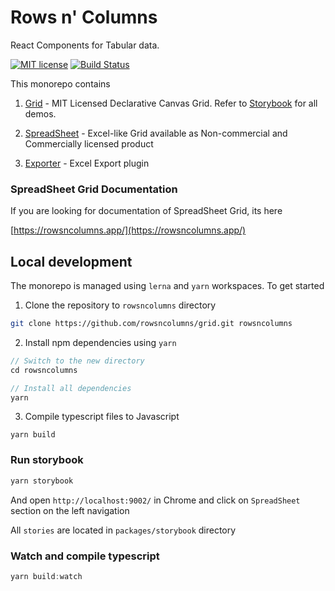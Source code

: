 # Rows n' Columns

React Components for Tabular data.

[![MIT license](https://img.shields.io/badge/License-MIT-blue.svg)](https://lbesson.mit-license.org/) [![Build Status](https://travis-ci.org/rowsncolumns/grid.svg?branch=master)](https://travis-ci.org/rowsncolumns/grid)


This monorepo contains

1. [Grid](https://github.com/rowsncolumns/grid/tree/master/packages/grid) - MIT Licensed Declarative Canvas Grid. Refer to [Storybook](https://rowsncolumns.github.io/grid) for all demos.


2. [SpreadSheet](https://github.com/rowsncolumns/grid/tree/master/packages/spreadsheet) - Excel-like Grid available as Non-commercial and Commercially licensed product

3. [Exporter](https://github.com/rowsncolumns/grid/tree/master/packages/export) - Excel Export plugin


### SpreadSheet Grid Documentation

If you are looking for documentation of SpreadSheet Grid, its here

[https://rowsncolumns.app/](https://rowsncolumns.app/)

## Local development

The monorepo is managed using `lerna` and `yarn` workspaces. To get started

1. Clone the repository to `rowsncolumns` directory

```sh
git clone https://github.com/rowsncolumns/grid.git rowsncolumns
```

2. Install npm dependencies using `yarn`

```js
// Switch to the new directory
cd rowsncolumns

// Install all dependencies
yarn
```

3. Compile typescript files to Javascript

```
yarn build
```

### Run storybook

```js
yarn storybook
```

And open `http://localhost:9002/` in Chrome and click on `SpreadSheet` section on the left navigation

All `stories` are located in `packages/storybook` directory

### Watch and compile typescript

```js
yarn build:watch
```